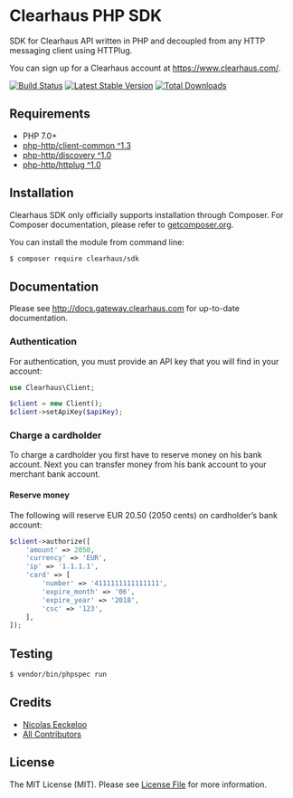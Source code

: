 Clearhaus PHP SDK
=================

SDK for Clearhaus API written in PHP and decoupled from any HTTP messaging client using HTTPlug.

You can sign up for a Clearhaus account at https://www.clearhaus.com/.

[![Build Status](https://img.shields.io/travis/RiskioFr/clearhaus-sdk-php.svg?style=flat)](http://travis-ci.org/RiskioFr/clearhaus-sdk-php)
[![Latest Stable Version](http://img.shields.io/packagist/v/riskio/clearhaus-sdk-php.svg?style=flat)](https://packagist.org/packages/riskio/clearhaus-sdk-php)
[![Total Downloads](http://img.shields.io/packagist/dt/riskio/clearhaus-sdk-php.svg?style=flat)](https://packagist.org/packages/riskio/clearhaus-sdk-php)

## Requirements

* PHP 7.0+
* [php-http/client-common ^1.3](https://github.com/php-http/client-common)
* [php-http/discovery ^1.0](https://github.com/php-http/discovery)
* [php-http/httplug ^1.0](https://github.com/php-http/httplug)

## Installation

Clearhaus SDK only officially supports installation through Composer. For Composer documentation, please refer to
[getcomposer.org](http://getcomposer.org/).

You can install the module from command line:

```sh
$ composer require clearhaus/sdk
```

## Documentation

Please see http://docs.gateway.clearhaus.com for up-to-date documentation.

### Authentication

For authentication, you must provide an API key that you will find in your account:

```php
use Clearhaus\Client;

$client = new Client();
$client->setApiKey($apiKey);
```

### Charge a cardholder

To charge a cardholder you first have to reserve money on his bank account. Next you can transfer money from his bank account to your merchant bank account.

#### Reserve money

The following will reserve EUR 20.50 (2050 cents) on cardholder’s bank account:

```php
$client->authorize([
    'amount' => 2050,
    'currency' => 'EUR',
    'ip' => '1.1.1.1',
    'card' => [
        'number' => '4111111111111111',
        'expire_month' => '06',
        'expire_year' => '2018',
        'csc' => '123',
    ],
]);
```

## Testing

``` bash
$ vendor/bin/phpspec run
```

## Credits

- [Nicolas Eeckeloo](https://github.com/neeckeloo)
- [All Contributors](https://github.com/RiskioFr/clearhaus-sdk-php/contributors)


## License

The MIT License (MIT). Please see [License File](https://github.com/RiskioFr/clearhaus-sdk-php/blob/master/LICENSE) for more information.
